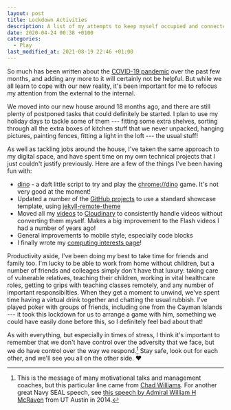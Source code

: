 ```yaml
---
layout: post
title: Lockdown Activities
description: A list of my attempts to keep myself occupied and connected during lockdown.
date: 2020-04-24 00:38 +0100
categories:
  - Play
last_modified_at: 2021-08-19 22:46 +01:00
---
```


So much has been written about the [COVID-19 pandemic](https://en.wikipedia.org/wiki/2019%E2%80%9320_coronavirus_pandemic) over the past few months, and adding any more to it will certainly not be helpful. But while we all learn to cope with our new reality, it's been important for me to refocus my attention from the external to the internal.

We moved into our new house around 18 months ago, and there are still plenty of postponed tasks that could definitely be started. I plan to use my holiday days to tackle some of them --- fitting some extra shelves, sorting through all the extra boxes of kitchen stuff that we never unpacked, hanging pictures, painting fences, fitting a light in the loft --- the usual stuff!

As well as tackling jobs around the house, I've taken the same approach to my digital space, and have spent time on my own technical projects that I just couldn't justify previously. Here are a few of the things I've been having fun with:

* [dino](/dino/) - a daft little script to try and play the [chrome://dino](https://www.blog.google/products/chrome/chrome-dino/) game. It's not very good at the moment!
* Updated a number of the [GitHub projects](/projects/) to use a standard showcase template, using [jekyll-remote-theme](https://github.com/benbalter/jekyll-remote-theme)
* Moved all my [videos](/videos/) to [Cloudinary](https://cloudinary.com/) to consistently handle videos without converting them myself. Makes a big improvement to the Flash videos I had a number of years ago!
* General improvements to mobile style, especially code blocks
* I finally wrote my [computing interests page](/interests/computing/)!

Productivity aside, I've been doing my best to take time for friends and family too. I'm lucky to be able to work from home without children, but a number of friends and colleages simply don't have that luxury: taking care of vulnerable relatives, teaching their children, working in vital healthcare roles, getting to grips with teaching classes remotely, and any number of important responsibilties. When they get a moment to unwind, we've spent time having a virtual drink together and chatting the usual rubbish. I've played poker with groups of friends, including one from the Cayman Islands --- it took this lockdown for us to arrange a game with him, something we could have easily done before this, so I definitely feel bad about that!

As with everything, but especially in times of stress, I think it's important to remember that we don't have control over the adversity that we face, but we do have control over the way we respond.[^1] Stay safe, look out for each other, and we'll see you all on the other side. ❤️

[^1]: This is the message of many motivational talks and management coaches, but this particular line came from [Chad Williams](https://youtu.be/A_C4OxGBkxM). For another great Navy SEAL speech, see [this speech by Admiral William H McRaven](https://www.youtube.com/watch?v=3sK3wJAxGfs) from UT Austin in 2014.
